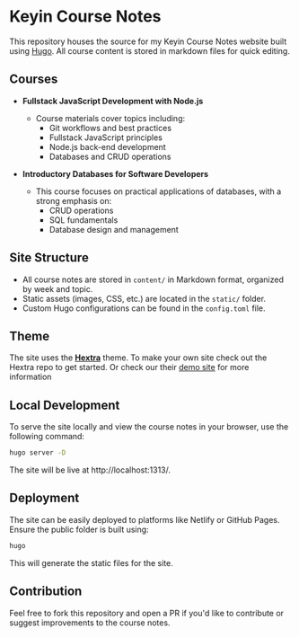 # Keyin Course Notes

This repository houses the source for my Keyin Course Notes website built using [Hugo](https://gohugo.io/). All course content is stored in markdown files for quick editing.

## Courses

- **Fullstack JavaScript Development with Node.js**
  - Course materials cover topics including:
    - Git workflows and best practices
    - Fullstack JavaScript principles
    - Node.js back-end development
    - Databases and CRUD operations

- **Introductory Databases for Software Developers**
  - This course focuses on practical applications of databases, with a strong emphasis on:
    - CRUD operations
    - SQL fundamentals
    - Database design and management

## Site Structure

- All course notes are stored in `content/` in Markdown format, organized by week and topic.
- Static assets (images, CSS, etc.) are located in the `static/` folder.
- Custom Hugo configurations can be found in the `config.toml` file.

## Theme

The site uses the **[Hextra](https://github.com/imfing/hextra)** theme. To make your own site check out the Hextra repo to get started. Or check our their [demo site](https://imfing.github.io/hextra-starter-template/) for more information

## Local Development

To serve the site locally and view the course notes in your browser, use the following command:

```bash
hugo server -D
```

The site will be live at http://localhost:1313/.

## Deployment

The site can be easily deployed to platforms like Netlify or GitHub Pages. Ensure the public folder is built using:

```bash
hugo
```

This will generate the static files for the site.

## Contribution

Feel free to fork this repository and open a PR if you'd like to contribute or suggest improvements to the course notes.
